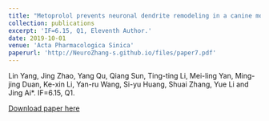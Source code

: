 ```yaml
---
title: "Metoprolol prevents neuronal dendrite remodeling in a canine model of chronic obstructive sleep apnea."
collection: publications
excerpt: 'IF=6.15, Q1, Eleventh Author.'
date: 2019-10-01
venue: 'Acta Pharmacologica Sinica'
paperurl: 'http://NeuroZhang-s.github.io/files/paper7.pdf'
---
```

Lin Yang, Jing Zhao, Yang Qu, Qiang Sun, Ting-ting Li, Mei-ling Yan, Ming-jing Duan, Ke-xin Li, Yan-ru Wang, Si-yu Huang, Shuai Zhang, Yue Li and Jing Ai*. IF=6.15, Q1.

[Download paper here](http://NeuroZhang-s.github.io/files/paper7.pdf)